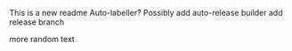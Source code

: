 This is a new readme
Auto-labeller?
Possibly add auto-release builder
add release branch

more random text
